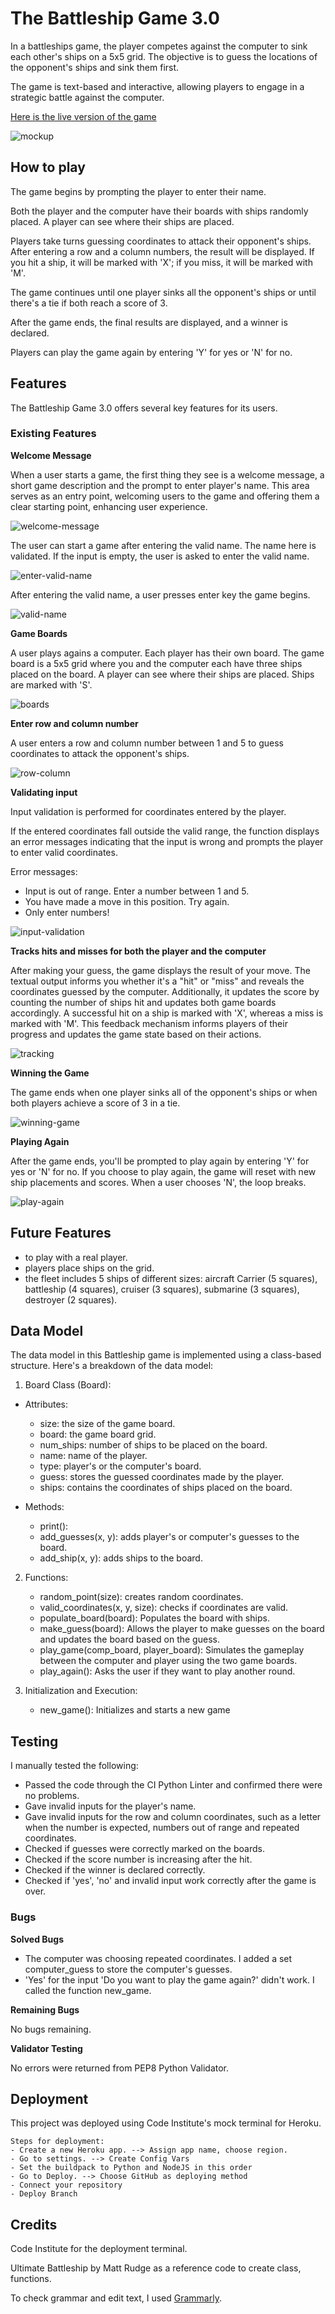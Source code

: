 # The Battleship Game 3.0

In a battleships game, the player competes against the computer to sink each other's ships on a 5x5 grid. The objective is to guess the locations of the opponent's ships and sink them first. 

The game is text-based and interactive, allowing players to engage in a strategic battle against the computer.

[Here is the live version of the game](https://battleship-game-3-0-cf2f1acfc66f.herokuapp.com/)

![mockup](readme-media/mockup.png)

## How to play

The game begins by prompting the player to enter their name.

Both the player and the computer have their boards with ships randomly placed. A player can see where their ships are placed.

Players take turns guessing coordinates to attack their opponent's ships. After entering a row and a column numbers, the result will be displayed. If you hit a ship, it will be marked with 'X'; if you miss, it will be marked with 'M'.

The game continues until one player sinks all the opponent's ships or until there's a tie if both reach a score of 3.

After the game ends, the final results are displayed, and a winner is declared. 

Players can play the game again by entering 'Y' for yes or 'N' for no.

## Features

The Battleship Game 3.0 offers several key features for its users.

### Existing Features

__Welcome Message__

When a user starts a game, the first thing they see is a welcome message, a short game description and the prompt to enter player's name. This area serves as an entry point, welcoming users to the game and offering them a clear starting point, enhancing user experience. 

![welcome-message](readme-media/welcome.png)

The user can start a game after entering the valid name. The name here is validated. If the input is empty, the user is asked to enter the valid name.

![enter-valid-name](readme-media/enter-valid-name.png)

After entering the valid name, a user presses enter key the game begins.

![valid-name](readme-media/valid-name.png)

__Game Boards__

A user plays agains a computer. Each player has their own board. The game board is a 5x5 grid where you and the computer each have three ships placed on the board. A player can see where their ships are placed. Ships are marked with 'S'.

![boards](readme-media/boards.png)

__Enter row and column number__

A user enters a row and column number between 1 and 5 to guess coordinates to attack the opponent's ships.

![row-column](readme-media/row-column.png)

__Validating input__

Input validation is performed for coordinates entered by the player.

If the entered coordinates fall outside the valid range, the function displays an error messages indicating that the input is wrong and prompts the player to enter valid coordinates. 

Error messages:
- Input is out of range. Enter a number between 1 and 5.
- You have made a move in this position. Try again.
- Only enter numbers!

![input-validation](readme-media/input-validation.png)

__Tracks hits and misses for both the player and the computer__

After making your guess, the game displays the result of your move. The textual output informs you whether it's a "hit" or "miss" and reveals the coordinates guessed by the computer. Additionally, it updates the score by counting the number of ships hit and updates both game boards accordingly. A successful hit on a ship is marked with 'X', whereas a miss is marked with 'M'. This feedback mechanism informs players of their progress and updates the game state based on their actions.

![tracking](readme-media/results-board-display.png)

__Winning the Game__

The game ends when one player sinks all of the opponent's ships or when both players achieve a score of 3 in a tie.

![winning-game](readme-media/game-over.png)

__Playing Again__

After the game ends, you'll be prompted to play again by entering 'Y' for yes or 'N' for no.
If you choose to play again, the game will reset with new ship placements and scores.
When a user chooses 'N', the loop breaks.

![play-again](readme-media/play-again.png)

## Future Features

- to play with a real player.
- players place ships on the grid.
- the fleet includes 5 ships of different sizes: aircraft Carrier (5 squares), battleship (4 squares), cruiser (3 squares), submarine (3 squares), destroyer (2 squares).

## Data Model

The data model in this Battleship game is implemented using a class-based structure. Here's a breakdown of the data model:

1. Board Class (Board):
  - Attributes:
    - size: the size of the game board.
    - board: the game board grid.
    - num_ships: number of ships to be placed on the board.
    - name: name of the player.
    - type: player's or the computer's board.
    - guess: stores the guessed coordinates made by the player.
    - ships: contains the coordinates of ships placed on the board.

  - Methods:
    - print():
    - add_guesses(x, y): adds player's or computer's guesses to the board.
    - add_ship(x, y): adds ships to the board.

2. Functions:
    - random_point(size): creates random coordinates.
    - valid_coordinates(x, y, size): checks if coordinates are valid.
    - populate_board(board): Populates the board with ships.
    - make_guess(board): Allows the player to make guesses on the board and updates the board based on the guess.
    - play_game(comp_board, player_board): Simulates the gameplay between the computer and player using the two game boards.
    - play_again(): Asks the user if they want to play another round.

3. Initialization and Execution:
    - new_game(): Initializes and starts a new game 

## Testing

I manually tested the following:

- Passed the code through the CI Python Linter and confirmed there were no problems.
- Gave invalid inputs for the player's name. 
- Gave invalid inputs for the row and column coordinates, such as a letter when the number is expected, numbers out of range and repeated coordinates.
- Checked if guesses were correctly marked on the boards. 
- Checked if the score number is increasing after the hit.
- Checked if the winner is declared correctly.
- Checked if 'yes', 'no' and invalid input work correctly after the game is over. 

### Bugs

__Solved Bugs__
- The computer was choosing repeated coordinates. I added a set computer_guess to store the computer's guesses.
- 'Yes' for the input 'Do you want to play the game again?' didn't work. I called the function new_game.

__Remaining Bugs__

No bugs remaining.

__Validator Testing__

No errors were returned from PEP8 Python Validator.

## Deployment

This project was deployed using Code Institute's mock terminal for Heroku.

    Steps for deployment:
    - Create a new Heroku app. --> Assign app name, choose region.
    - Go to settings. --> Create Config Vars 
    - Set the buildpack to Python and NodeJS in this order
    - Go to Deploy. --> Choose GitHub as deploying method 
    - Connect your repository
    - Deploy Branch 

## Credits
Code Institute for the deployment terminal.

Ultimate Battleship by Matt Rudge as a reference code to create class, functions.

To check grammar and edit text, I used [Grammarly](https://app.grammarly.com/).

